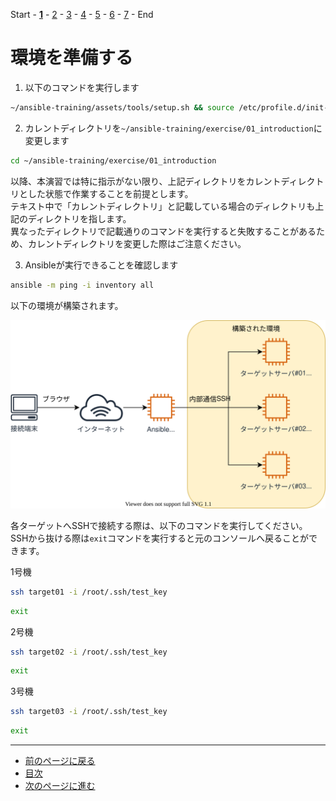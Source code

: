 Start - [**1**](step1.md) - [2](step2.md) - [3](step3.md) - [4](step4.md) - [5](step5.md) - [6](step6.md) - [7](step7.md) - End

# 環境を準備する

1. 以下のコマンドを実行します

```bash
~/ansible-training/assets/tools/setup.sh && source /etc/profile.d/init-env.sh
```

2. カレントディレクトリを`~/ansible-training/exercise/01_introduction`に変更します

```bash
cd ~/ansible-training/exercise/01_introduction
```

以降、本演習では特に指示がない限り、上記ディレクトリをカレントディレクトリとした状態で作業することを前提とします。  
テキスト中で「カレントディレクトリ」と記載している場合のディレクトリも上記のディレクトリを指します。  
異なったディレクトリで記載通りのコマンドを実行すると失敗することがあるため、カレントディレクトリを変更した際はご注意ください。

3. Ansibleが実行できることを確認します

```bash
ansible -m ping -i inventory all
```

以下の環境が構築されます。

![](img/arch.drawio.svg)

各ターゲットへSSHで接続する際は、以下のコマンドを実行してください。  
SSHから抜ける際は`exit`コマンドを実行すると元のコンソールへ戻ることができます。

1号機

```bash
ssh target01 -i /root/.ssh/test_key
```

```bash
exit
```

2号機

```bash
ssh target02 -i /root/.ssh/test_key
```

```bash
exit
```

3号機

```bash
ssh target03 -i /root/.ssh/test_key
```

```bash
exit
```

---

- [前のページに戻る](README.md)
- [目次](README.md)
- [次のページに進む](step2.md)
